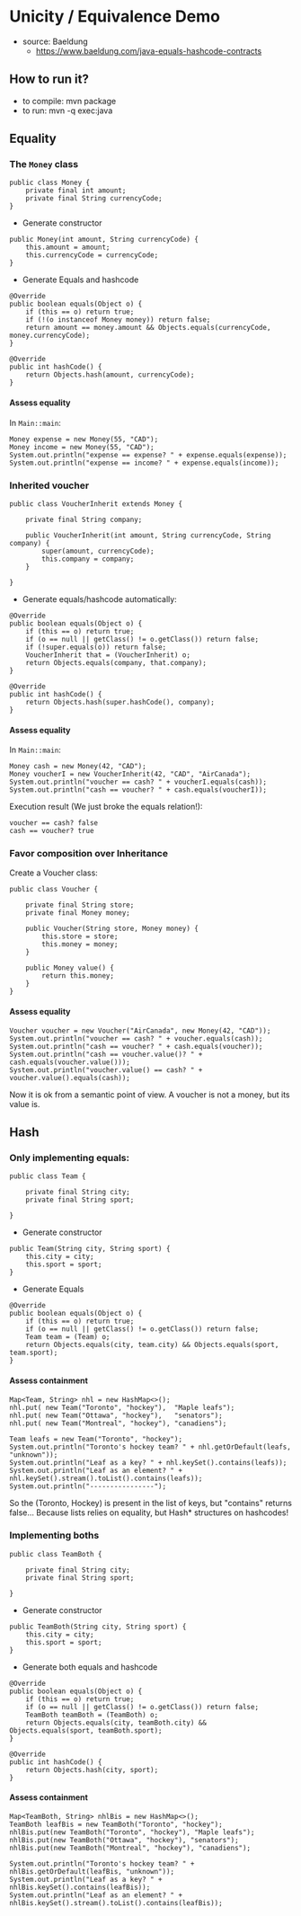 # Unicity / Equivalence Demo

- source: Baeldung
    - https://www.baeldung.com/java-equals-hashcode-contracts

## How to run it?

- to compile: mvn package
- to run: mvn -q exec:java


## Equality

### The `Money` class

```
public class Money {
    private final int amount;
    private final String currencyCode;
}
```

- Generate constructor

```
public Money(int amount, String currencyCode) {
    this.amount = amount;
    this.currencyCode = currencyCode;
}
```

- Generate Equals and hashcode

```
@Override
public boolean equals(Object o) {
    if (this == o) return true;
    if (!(o instanceof Money money)) return false;
    return amount == money.amount && Objects.equals(currencyCode, money.currencyCode);
}

@Override
public int hashCode() {
    return Objects.hash(amount, currencyCode);
}
```

#### Assess equality

In `Main::main`:

```
Money expense = new Money(55, "CAD");
Money income = new Money(55, "CAD");
System.out.println("expense == expense? " + expense.equals(expense));
System.out.println("expense == income? " + expense.equals(income));
```


### Inherited voucher

```
public class VoucherInherit extends Money {

    private final String company;

    public VoucherInherit(int amount, String currencyCode, String company) {
        super(amount, currencyCode);
        this.company = company;
    }
    
}
```

- Generate equals/hashcode automatically:

```
@Override
public boolean equals(Object o) {
    if (this == o) return true;
    if (o == null || getClass() != o.getClass()) return false;
    if (!super.equals(o)) return false;
    VoucherInherit that = (VoucherInherit) o;
    return Objects.equals(company, that.company);
}

@Override
public int hashCode() {
    return Objects.hash(super.hashCode(), company);
}
```

#### Assess equality

In `Main::main`:

```
Money cash = new Money(42, "CAD");
Money voucherI = new VoucherInherit(42, "CAD", "AirCanada");
System.out.println("voucher == cash? " + voucherI.equals(cash));
System.out.println("cash == voucher? " + cash.equals(voucherI));
```

Execution result (We just broke the equals relation!):

```
voucher == cash? false
cash == voucher? true
```

### Favor composition over Inheritance

Create a Voucher class:

```
public class Voucher {

    private final String store;
    private final Money money;

    public Voucher(String store, Money money) {
        this.store = store;
        this.money = money;
    }

    public Money value() {
        return this.money;
    }
}
```

#### Assess equality

```
Voucher voucher = new Voucher("AirCanada", new Money(42, "CAD"));
System.out.println("voucher == cash? " + voucher.equals(cash));
System.out.println("cash == voucher? " + cash.equals(voucher));
System.out.println("cash == voucher.value()? " + cash.equals(voucher.value()));
System.out.println("voucher.value() == cash? " + voucher.value().equals(cash));
```

Now it is ok from a semantic point of view. A voucher is not a money, but its value is.


## Hash

### Only implementing equals:

```
public class Team {

    private final String city;
    private final String sport;

}
```

- Generate constructor

```
public Team(String city, String sport) {
    this.city = city;
    this.sport = sport;
}
```

- Generate Equals

```
@Override
public boolean equals(Object o) {
    if (this == o) return true;
    if (o == null || getClass() != o.getClass()) return false;
    Team team = (Team) o;
    return Objects.equals(city, team.city) && Objects.equals(sport, team.sport);
}
```

#### Assess containment

```
Map<Team, String> nhl = new HashMap<>();
nhl.put( new Team("Toronto", "hockey"),  "Maple leafs");
nhl.put( new Team("Ottawa", "hockey"),   "senators");
nhl.put( new Team("Montreal", "hockey"), "canadiens");

Team leafs = new Team("Toronto", "hockey");
System.out.println("Toronto's hockey team? " + nhl.getOrDefault(leafs, "unknown"));
System.out.println("Leaf as a key? " + nhl.keySet().contains(leafs));
System.out.println("Leaf as an element? " + nhl.keySet().stream().toList().contains(leafs));
System.out.println("----------------");
```

So the (Toronto, Hockey) is present in the list of keys, but "contains" returns false... Because 
lists relies on equality, but Hash* structures on hashcodes!

### Implementing boths

```
public class TeamBoth {

    private final String city;
    private final String sport;

}
```

- Generate constructor

```
public TeamBoth(String city, String sport) {
    this.city = city;
    this.sport = sport;
}
```

- Generate both equals and hashcode

```
@Override
public boolean equals(Object o) {
    if (this == o) return true;
    if (o == null || getClass() != o.getClass()) return false;
    TeamBoth teamBoth = (TeamBoth) o;
    return Objects.equals(city, teamBoth.city) && Objects.equals(sport, teamBoth.sport);
}

@Override
public int hashCode() {
    return Objects.hash(city, sport);
}
```

#### Assess containment

```
Map<TeamBoth, String> nhlBis = new HashMap<>();
TeamBoth leafBis = new TeamBoth("Toronto", "hockey");
nhlBis.put(new TeamBoth("Toronto", "hockey"), "Maple leafs");
nhlBis.put(new TeamBoth("Ottawa", "hockey"), "senators");
nhlBis.put(new TeamBoth("Montreal", "hockey"), "canadiens");

System.out.println("Toronto's hockey team? " + nhlBis.getOrDefault(leafBis, "unknown"));
System.out.println("Leaf as a key? " + nhlBis.keySet().contains(leafBis));
System.out.println("Leaf as an element? " + nhlBis.keySet().stream().toList().contains(leafBis));
```
